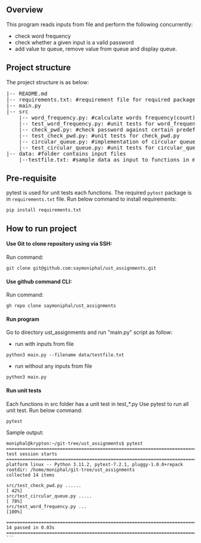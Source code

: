 ## Overview
This program reads inputs from file and perform the following concurrently:
- check word frequency
- check whether a given input is a valid password
- add value to queue, remove value from queue and display queue.

## Project structure
The project structure is as below:
<pre>
|-- README.md
|-- requirements.txt: #requirement file for required package to be installed for this program
|-- main.py
|-- src
    |-- word_frequency.py: #calculate words frequency(count) in a given string
    |-- test_word_frequency.py: #unit tests for word_frequency.py
    |-- check_pwd.py: #check password against certain predefined criterias
    |-- test_check_pwd.py: #unit tests for check_pwd.py
    |-- circular_queue.py: #implementation of circular queue using python dictionary
    |-- test_circular_queue.py: #unit tests for circular_queue.py
|-- data: #folder contains input files
    |--testfile.txt: #sample data as input to functions in main.py
</pre>

## Pre-requisite
pytest is used for unit tests each functions. The required `pytest` package is in `requirements.txt` file.
Run below command to install requirements:
```
pip install requirements.txt
```

## How to run project
#### Use Git to clone repository using via SSH:
Run command:
```
git clone git@github.com:saymoniphal/ust_assignments.git
```
#### Use github command CLI:
Run command:
```
gh repo clone saymoniphal/ust_assignments
```
#### Run program
Go to directory ust_assignments and run "main.py" script as follow:

- run with inputs from file
```
python3 main.py --filename data/testfile.txt
```
- run without any inputs from file
```
python3 main.py
```

#### Run unit tests
Each functions in src folder  has a unit test in test_*.py
Use pytest to run all unit test. Run below command:
```
pytest
```
Sample output:
````
moniphal@krypton:~/git-tree/ust_assignments$ pytest
================================================================================ test session starts =================================================================================
platform linux -- Python 3.11.2, pytest-7.2.1, pluggy-1.0.0+repack
rootdir: /home/moniphal/git-tree/ust_assignments
collected 14 items                                                                                                                                                                   

src/test_check_pwd.py ......                                                                                                                                                   [ 42%]
src/test_circular_queue.py .....                                                                                                                                               [ 78%]
src/test_word_frequency.py ...                                                                                                                                                 [100%]

================================================================================= 14 passed in 0.03s =================================================================================
```